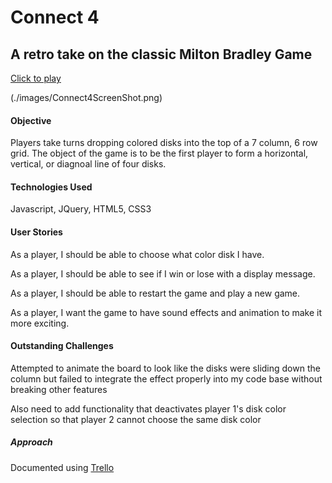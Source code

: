 # Connect 4

## A retro take on the classic Milton Bradley Game

[Click to play](https://annaboeri.github.io/connect-4/)

(./images/Connect4ScreenShot.png)

#### Objective
Players take turns dropping colored disks into the top of a 7 column, 6 row grid. The object of the game is to be the first player to form a horizontal, vertical, or diagnoal line of four disks.

#### Technologies Used
Javascript, JQuery, HTML5, CSS3

#### User Stories
As a player, I should be able to choose what color disk I have.

As a player, I should be able to see if I win or lose with a display message.

As a player, I should be able to restart the game and play a new game.

As a player, I want the game to have sound effects and animation to make it more exciting.

#### Outstanding Challenges

Attempted to animate the board to look like the disks were sliding down the column but failed to integrate the effect properly into my code base without breaking other features

Also need to add functionality that deactivates player 1's disk color selection so that player 2 cannot choose the same disk color

##### Approach
Documented using [Trello](https://trello.com/b/Y4wQH05J/wdi-project-1-connect-4) 
